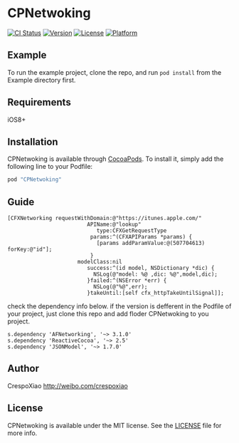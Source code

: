 # CPNetwoking

[![CI Status](http://img.shields.io/travis/xiaochengfei/CPNetwoking.svg?style=flat)](https://travis-ci.org/xiaochengfei/CPNetwoking)
[![Version](https://img.shields.io/cocoapods/v/CPNetwoking.svg?style=flat)](http://cocoapods.org/pods/CPNetwoking)
[![License](https://img.shields.io/cocoapods/l/CPNetwoking.svg?style=flat)](http://cocoapods.org/pods/CPNetwoking)
[![Platform](https://img.shields.io/cocoapods/p/CPNetwoking.svg?style=flat)](http://cocoapods.org/pods/CPNetwoking)

## Example

To run the example project, clone the repo, and run `pod install` from the Example directory first.

## Requirements
iOS8+

## Installation

CPNetwoking is available through [CocoaPods](http://cocoapods.org). To install
it, simply add the following line to your Podfile:

```ruby
pod "CPNetwoking"
```

## Guide

    [CFXNetworking requestWithDomain:@"https://itunes.apple.com/"
                             APIName:@"lookup"
                                type:CFXGetRequestType
                              params:^(CFXAPIParams *params) {
                                [params addParamValue:@(507704613) forKey:@"id"];
                              }
                          modelClass:nil
                             success:^(id model, NSDictionary *dic) {
                               NSLog(@"model: %@ ,dic: %@",model,dic);
                             }failed:^(NSError *err) {
                               NSLog(@"%@",err);
                             }takeUntil:[self cfx_httpTakeUntilSignal]];


check the dependency info below. if the version is defferent in the Podfile of your project, just clone this repo and add floder CPNetwoking to you project.

    s.dependency 'AFNetworking', '~> 3.1.0'
    s.dependency 'ReactiveCocoa', '~> 2.5'
    s.dependency 'JSONModel', '~> 1.7.0'
    
## Author

CrespoXiao <http://weibo.com/crespoxiao>

## License

CPNetwoking is available under the MIT license. See the [LICENSE](LICENSE) file for more info.
